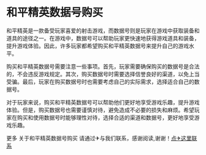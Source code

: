 # 和平精英数据号购买

和平精英是一款备受玩家喜爱的射击游戏，而数据号则是玩家在游戏中获取装备和道具的途径之一。在游戏中，数据号可以帮助玩家更快速地获得游戏道具和装备，提升游戏体验。因此，许多玩家都希望购买和平精英数据号来提升自己的游戏水平。

购买和平精英数据号需要注意一些事项。首先，玩家需要确保购买的数据号是合法的，不会违反游戏规定。其次，购买数据号时需要选择信誉良好的渠道，以免上当受骗。最后，玩家在购买数据号时也需要考虑自己的实际需求，选择适合自己的数据号。

对于玩家来说，购买和平精英数据号可以帮助他们更好地享受游戏乐趣，提升游戏体验。但是，购买数据号也需要谨慎对待，避免造成不必要的损失和麻烦。希望玩家在购买和使用数据号时能够理性对待，选择合适的渠道和数据号，更好地享受游戏乐趣。

更多 关于和平精英数据号购买 请通过✈与我们联系，感谢阅读,谢谢！[点✈这里联系](https://abc.k02.cc)